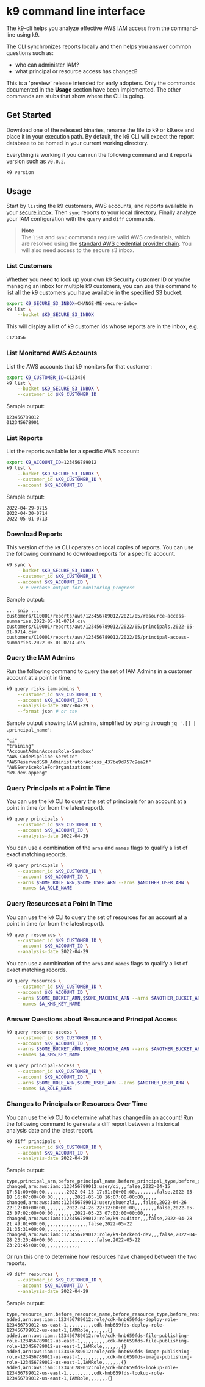 # k9 command line interface
The k9-cli helps you analyze effective AWS IAM access from the command-line using k9.

The CLI synchronizes reports locally and then helps you answer common questions such as:
                                                
* who can administer IAM?
* what principal or resource access has changed?

This is a 'preview' release intended for early adopters.  Only the commands documented in the **Usage** section have been implemented.  The other commands are stubs that show where the CLI is going. 

## Get Started
Download one of the released binaries, rename the file to k9 or k9.exe and place it in your execution path. By default, the k9 CLI will expect the report database to be homed in your current working directory.

Everything is working if you can run the following command and it reports version such as `v0.0.2`.

```sh
k9 version
```

## Usage

Start by `list`ing the k9 customers, AWS accounts, and reports available in your [secure inbox](https://k9security.io/docs/how-k9-works/).  Then `sync` reports to your local directory.  Finally analyze your IAM configuration with the `query` and `diff` commands. 

> **Note**  
> The `list` and `sync` commands require valid AWS credentials, which are resolved using the [standard AWS credential provider chain](https://docs.aws.amazon.com/sdk-for-java/v1/developer-guide/credentials.html#credentials-default).  You will also need access to the secure s3 inbox.

### List Customers

Whether you need to look up your own k9 Security customer ID or you're managing an inbox for multiple k9 customers, you can use this command to list all the k9 customers you have available in the specified S3 bucket.

```sh
export K9_SECURE_S3_INBOX=CHANGE-ME-secure-inbox
k9 list \
    --bucket $K9_SECURE_S3_INBOX 
```

This will display a list of k9 customer ids whose reports are in the inbox, e.g.

```text
C123456
```

### List Monitored AWS Accounts

List the AWS accounts that k9 monitors for that customer:
```sh
export K9_CUSTOMER_ID=C123456
k9 list \
    --bucket $K9_SECURE_S3_INBOX \
    --customer_id $K9_CUSTOMER_ID
```

Sample output:

```text
123456789012
012345678901
```

### List Reports

List the reports available for a specific AWS account:

```sh
export K9_ACCOUNT_ID=123456789012
k9 list \
    --bucket $K9_SECURE_S3_INBOX \
    --customer_id $K9_CUSTOMER_ID \
    --account $K9_ACCOUNT_ID
```

Sample output:

```text
2022-04-29-0715
2022-04-30-0714
2022-05-01-0713
```

### Download Reports

This version of the `k9` CLI operates on local copies of reports. You can use the following command to download reports for a specific account.

```sh
k9 sync \
    --bucket $K9_SECURE_S3_INBOX \
    --customer_id $K9_CUSTOMER_ID \
    --account $K9_ACCOUNT_ID \
    -v # verbose output for monitoring progress
```

Sample output:

```text
... snip ...
customers/C10001/reports/aws/123456789012/2021/05/resource-access-summaries.2022-05-01-0714.csv
customers/C10001/reports/aws/123456789012/2022/05/principals.2022-05-01-0714.csv
customers/C10001/reports/aws/123456789012/2022/05/principal-access-summaries.2022-05-01-0714.csv
```

### Query the IAM Admins

Run the following command to query the set of IAM Admins in a customer account at a point in time.

```sh
k9 query risks iam-admins \
    --customer_id $K9_CUSTOMER_ID \
    --account $K9_ACCOUNT_ID \
    --analysis-date 2022-04-29 \
    --format json # or csv
```

Sample output showing IAM admins, simplified by piping through `jq '.[] | .principal_name'`:

```text
"ci"
"training"
"AccountAdminAccessRole-Sandbox"
"AWS-CodePipeline-Service"
"AWSReservedSSO_AdministratorAccess_437be9d757c9ea2f"
"AWSServiceRoleForOrganizations"
"k9-dev-appeng"
```

### Query Principals at a Point in Time

You can use the `k9` CLI to query the set of principals for an account at a point in time (or from the latest report).

```sh
k9 query principals \
    --customer_id $K9_CUSTOMER_ID \
    --account $K9_ACCOUNT_ID \
    --analysis-date 2022-04-29
```

You can use a combination of the `arns` and `names` flags to qualify a list of exact matching records.

```sh
k9 query principals \
    --customer_id $K9_CUSTOMER_ID \
    --account $K9_ACCOUNT_ID \
    --arns $SOME_ROLE_ARN,$SOME_USER_ARN --arns $ANOTHER_USER_ARN \
    --names $A_ROLE_NAME
```

### Query Resources at a Point in Time

You can use the `k9` CLI to query the set of resources for an account at a point in time (or from the latest report).

```sh
k9 query resources \
    --customer_id $K9_CUSTOMER_ID \
    --account $K9_ACCOUNT_ID \
    --analysis-date 2022-04-29
```

You can use a combination of the `arns` and `names` flags to qualify a list of exact matching records.

```sh
k9 query resources \
    --customer_id $K9_CUSTOMER_ID \
    --account $K9_ACCOUNT_ID \
    --arns $SOME_BUCKET_ARN,$SOME_MACHINE_ARN --arns $ANOTHER_BUCKET_ARN \
    --names $A_KMS_KEY_NAME
```

### Answer Questions about Resource and Principal Access

```sh
k9 query resource-access \
    --customer_id $K9_CUSTOMER_ID \
    --account $K9_ACCOUNT_ID \
    --arns $SOME_BUCKET_ARN,$SOME_MACHINE_ARN --arns $ANOTHER_BUCKET_ARN \
    --names $A_KMS_KEY_NAME
```

```sh
k9 query principal-access \
    --customer_id $K9_CUSTOMER_ID \
    --account $K9_ACCOUNT_ID \
    --arns $SOME_ROLE_ARN,$SOME_USER_ARN --arns $ANOTHER_USER_ARN \
    --names $A_ROLE_NAME
```

### Changes to Principals or Resources Over Time

You can use the `k9` CLI to determine what has changed in an account! Run the following command to generate a diff report between a historical analysis date and the latest report.

```sh
k9 diff principals \
    --customer_id $K9_CUSTOMER_ID \
    --account $K9_ACCOUNT_ID \
    --analysis-date 2022-04-29
```

Sample output:

```csv
type,principal_arn,before_principal_name,before_principal_type,before_principal_is_iam_admin,before_principal_last_used,before_principal_tag_business_unit,before_principal_tag_environment,before_principal_tag_used_by,before_principal_tags,before_password_last_used,before_password_last_rotated,before_password_state,before_access_key_1_last_used,before_access_key_1_last_rotated,before_access_key_1_state,before_access_key_2_last_used,before_access_key_2_last_rotated,before_access_key_2_state,after_principal_name,after_principal_type,after_principal_is_iam_admin,after_principal_last_used,after_principal_tag_business_unit,after_principal_tag_environment,after_principal_tag_used_by,after_principal_tags,after_password_last_used,after_password_last_rotated,after_password_state,after_access_key_1_last_used,after_access_key_1_last_rotated,after_access_key_1_state,after_access_key_2_last_used,after_access_key_2_last_rotated,after_access_key_2_state
changed,arn:aws:iam::123456789012:user/ci,,,false,2022-04-15 17:51:00+00:00,,,,,,,,2022-04-15 17:51:00+00:00,,,,,,,,false,2022-05-18 16:07:00+00:00,,,,,,,,2022-05-18 16:07:00+00:00,,,,,
changed,arn:aws:iam::123456789012:user/skuenzli,,,false,2022-04-26 22:12:00+00:00,,,,,,,,2022-04-26 22:12:00+00:00,,,,,,,,false,2022-05-23 07:02:00+00:00,,,,,,,,2022-05-23 07:02:00+00:00,,,,,
changed,arn:aws:iam::123456789012:role/k9-auditor,,,false,2022-04-28 21:49:01+00:00,,,,,,,,,,,,,,,,false,2022-05-22 21:35:31+00:00,,,,,,,,,,,,,
changed,arn:aws:iam::123456789012:role/k9-backend-dev,,,false,2022-04-28 23:20:46+00:00,,,,,,,,,,,,,,,,false,2022-05-22 23:20:45+00:00,,,,,,,,,,,,,
```

Or run this one to determine how resources have changed between the two reports.

```sh
k9 diff resources \
    --customer_id $K9_CUSTOMER_ID \
    --account $K9_ACCOUNT_ID \
    --analysis-date 2022-04-29
```

Sample output:

```csv
type,resource_arn,before_resource_name,before_resource_type,before_resource_tag_business_unit,before_resource_tag_environment,before_resource_tag_owner,before_resource_tag_confidentiality,before_resource_tag_integrity,before_resource_tag_availability,before_resource_tags,after_resource_name,after_resource_type,after_resource_tag_business_unit,after_resource_tag_environment,after_resource_tag_owner,after_resource_tag_confidentiality,after_resource_tag_integrity,after_resource_tag_availability,after_resource_tags
added,arn:aws:iam::123456789012:role/cdk-hnb659fds-deploy-role-123456789012-us-east-1,,,,,,,,,,cdk-hnb659fds-deploy-role-123456789012-us-east-1,IAMRole,,,,,,,{}
added,arn:aws:iam::123456789012:role/cdk-hnb659fds-file-publishing-role-123456789012-us-east-1,,,,,,,,,,cdk-hnb659fds-file-publishing-role-123456789012-us-east-1,IAMRole,,,,,,,{}
added,arn:aws:iam::123456789012:role/cdk-hnb659fds-image-publishing-role-123456789012-us-east-1,,,,,,,,,,cdk-hnb659fds-image-publishing-role-123456789012-us-east-1,IAMRole,,,,,,,{}
added,arn:aws:iam::123456789012:role/cdk-hnb659fds-lookup-role-123456789012-us-east-1,,,,,,,,,,cdk-hnb659fds-lookup-role-123456789012-us-east-1,IAMRole,,,,,,,{}
```
